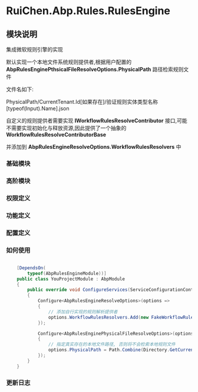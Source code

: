 # RuiChen.Abp.Rules.RulesEngine

## 模块说明

集成微软规则引擎的实现  

默认实现一个本地文件系统规则提供者,根据用户配置的 **AbpRulesEnginePthsicalFileResolveOptions.PhysicalPath** 路径检索规则文件  

文件名如下:

PhysicalPath/CurrentTenant.Id[如果存在]/验证规则实体类型名称[typeof(Input).Name].json  

自定义的规则提供者需要实现 **IWorkflowRulesResolveContributor** 接口,可能不需要实现初始化与释放资源,因此提供了一个抽象的 **WorkflowRulesResolveContributorBase**  

并添加到 **AbpRulesEngineResolveOptions.WorkflowRulesResolvers** 中  

### 基础模块  

### 高阶模块  

### 权限定义  

### 功能定义  

### 配置定义  

### 如何使用


```csharp

    [DependsOn(
        typeof(AbpRulesEngineModule))]
    public class YouProjectModule : AbpModule
    {
        public override void ConfigureServices(ServiceConfigurationContext context)
        {
            Configure<AbpRulesEngineResolveOptions>(options =>
            {
                // 添加自行实现的规则解析提供者
                options.WorkflowRulesResolvers.Add(new FakeWorkflowRulesResolveContributor());
            });

            Configure<AbpRulesEnginePhysicalFileResolveOptions>(options =>
            {
                // 指定真实存在的本地文件路径, 否则将不会检索本地规则文件
                options.PhysicalPath = Path.Combine(Directory.GetCurrentDirectory(), "Rules");
            });
        }
    }

```

### 更新日志 
